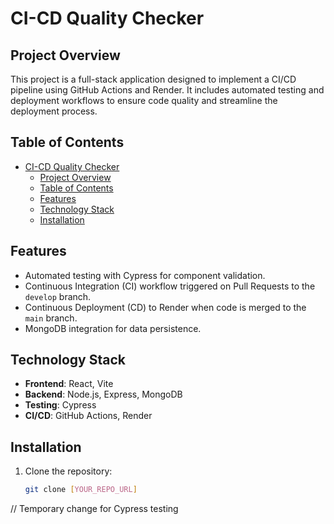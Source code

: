 # CI-CD Quality Checker

## Project Overview
This project is a full-stack application designed to implement a CI/CD pipeline using GitHub Actions and Render. It includes automated testing and deployment workflows to ensure code quality and streamline the deployment process.

## Table of Contents
- [CI-CD Quality Checker](#ci-cd-quality-checker)
  - [Project Overview](#project-overview)
  - [Table of Contents](#table-of-contents)
  - [Features](#features)
  - [Technology Stack](#technology-stack)
  - [Installation](#installation)

## Features
- Automated testing with Cypress for component validation.
- Continuous Integration (CI) workflow triggered on Pull Requests to the `develop` branch.
- Continuous Deployment (CD) to Render when code is merged to the `main` branch.
- MongoDB integration for data persistence.

## Technology Stack
- **Frontend**: React, Vite
- **Backend**: Node.js, Express, MongoDB
- **Testing**: Cypress
- **CI/CD**: GitHub Actions, Render

## Installation
1. Clone the repository:
   ```bash
   git clone [YOUR_REPO_URL]
// Temporary change for Cypress testing
